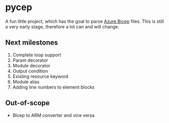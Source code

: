 # pycep

A fun little project, which has the goal to parse
[Azure Bicep](https://github.com/Azure/bicep) files.
This is still a very early stage, therefore a lot can and will change.

## Next milestones
1. Complete loop support
2. Param decorator
3. Module decorator
4. Output condition
5. Existing resource keyword
6. Module alias
7. Adding line numbers to element blocks

## Out-of-scope
- Bicep to ARM converter and vice versa
